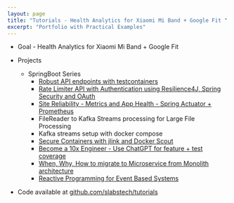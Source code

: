 ```yaml
---
layout: page
title: "Tutorials - Health Analytics for Xiaomi Mi Band + Google Fit "
excerpt: "Portfolio with Practical Examples"
---
```



* Goal - Health Analytics for Xiaomi Mi Band + Google Fit

* Projects
  * SpringBoot Series
      * [Robust API endpoints with testcontainers](https://slabstech.com/tutorial/api-testcontainers)
      * [Rate Limiter API with Authentication using Resilience4J, Spring Security and OAuth](https://slabstech.com/tutorial/rate-limiter-api-security)
      * [Site Reliability - Metrics and App Health - Spring Actuator + Prometheus](https://slabstech.com/tutorial/app-metrics-sre)
      * FileReader to Kafka Streams processing for Large File Processing
      * Kafka streams setup with docker compose
      * [Secure Containers with jlink and Docker Scout](https://slabstech.com/tutorial/secure-containers-jlink)
      * [Become a 10x Engineer - Use ChatGPT for feature + test coverage](https://slabstech.com/tutorial/10x-engineer)
      * [When, Why, How to migrate to Microservice from Monolith architecture](https://slabstech.com/tutorial/monolith-micro-services)
      * [Reactive Programming for Event Based Systems](https://slabstech.com/tutorial/reactive-programming-event-based)


* Code available at [github.com/slabstech/tutorials](https://github.com/slabstech/tutorials)
